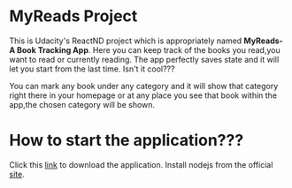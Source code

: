 # MyReads Project

This is Udacity's ReactND project which is appropriately named <strong>MyReads-A Book Tracking App</strong>.
Here you can keep track of the books you read,you want to read or currently reading.
The app perfectly saves state and it will let you start from the last time. Isn't it cool???

You can mark any book under any category and it will show that category right there in your homepage or at any place you see that book within the app,the chosen category will be shown.

# How to start the application???

Click this [link](https://github.com/Prateek-Tewari/reactnd-project-myreads-starter/archive/master.zip) to download the application.
Install nodejs from the official [site](https://nodejs.org/dist/v10.13.0/node-v10.13.0-x64.msi).
